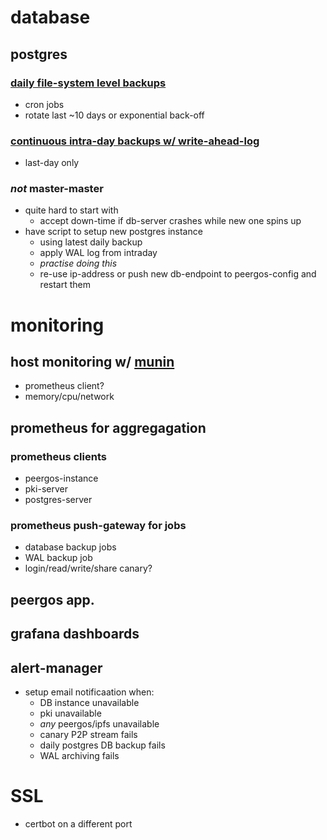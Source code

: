 # database
## postgres
### [daily file-system level backups](https://www.postgresql.org/docs/9.1/backup-file.html)
* cron jobs
* rotate last ~10 days or exponential back-off
### [continuous intra-day backups w/ write-ahead-log](https://www.postgresql.org/docs/9.3/continuous-archiving.html)
* last-day only
### *not* master-master
* quite hard to start with
    * accept  down-time if db-server crashes while new one spins up
* have  script to setup  new postgres instance
    * using latest daily backup
    * apply WAL log from intraday
    * *practise doing this*
    * re-use ip-address or push new db-endpoint to peergos-config and restart them

# monitoring
## host monitoring w/ [munin](http://guide.munin-monitoring.org/en/latest/tutorial/getting-started.html)
* prometheus client?
* memory/cpu/network
## prometheus for aggregagation
### prometheus clients
* peergos-instance
* pki-server
* postgres-server
### prometheus push-gateway for jobs
* database backup jobs
* WAL backup job
* login/read/write/share canary?
## peergos app. 
## grafana dashboards
## alert-manager
* setup email notificaation when:
    * DB instance unavailable
    * pki unavailable
    * _any_ peergos/ipfs unavailable
    * canary P2P stream fails
    * daily postgres DB backup fails
    * WAL archiving fails


# SSL
* certbot on a different port
